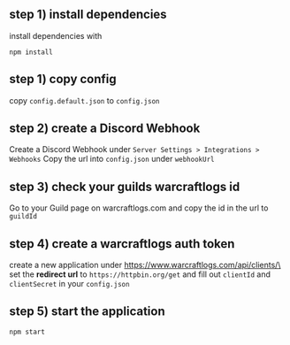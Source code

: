 ## step 1) install dependencies

install dependencies with

```
npm install
```

## step 1) copy config

copy `config.default.json` to `config.json`

## step 2) create a Discord Webhook

Create a Discord Webhook under `Server Settings > Integrations > Webhooks`
Copy the url into `config.json` under `webhookUrl`


## step 3) check your guilds warcraftlogs id

Go to your Guild page on warcraftlogs.com and copy the id in the url to `guildId`


## step 4) create a warcraftlogs auth token

create a new application under https://www.warcraftlogs.com/api/clients/\
set the **redirect url** to `https://httpbin.org/get`
and fill out `clientId` and `clientSecret` in your `config.json`

## step 5) start the application

```
npm start
```